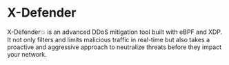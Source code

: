 # X-Defender
X-Defender💥 is an advanced DDoS mitigation tool built with eBPF and XDP. It not only filters and limits malicious traffic in real-time but also takes a proactive and aggressive approach to neutralize threats before they impact your network.
